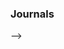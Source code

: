 <!-- ---
layout: page
permalink: /publications/
title: Publications
description: 
papers_years: [2023,2022,2021,2019,2018]
journals_years: [2022,2021]
nav: true
order: 2
---

### Conferences

<div class="publications">

<!-- {% for y in page.papers_years %}
  <h2 class="year">{{y}}</h2>
  {% bibliography -f papers -q @*[year={{y}}]* %}
{% endfor %} -->

</div>

### Journals

<div class="publications">

<!-- {% for y in page.journals_years %}
  <h2 class="year">{{y}}</h2>
  {% bibliography -f journals -q @*[year={{y}}]* %}
{% endfor %} -->

</div> -->